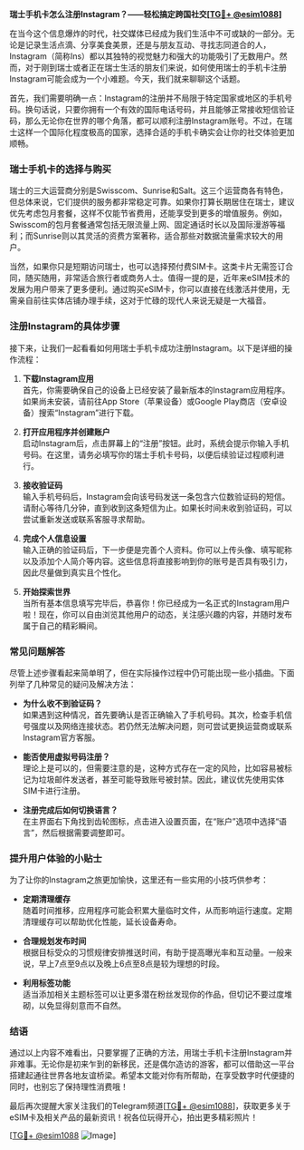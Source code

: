 **瑞士手机卡怎么注册Instagram？——轻松搞定跨国社交[[TG💪+ @esim1088](https://t.me/s/esim1088)]**

在当今这个信息爆炸的时代，社交媒体已经成为我们生活中不可或缺的一部分。无论是记录生活点滴、分享美食美景，还是与朋友互动、寻找志同道合的人，Instagram（简称Ins）都以其独特的视觉魅力和强大的功能吸引了无数用户。然而，对于刚到瑞士或者正在瑞士生活的朋友们来说，如何使用瑞士的手机卡注册Instagram可能会成为一个小难题。今天，我们就来聊聊这个话题。

首先，我们需要明确一点：Instagram的注册并不局限于特定国家或地区的手机号码。换句话说，只要你拥有一个有效的国际电话号码，并且能够正常接收短信验证码，那么无论你在世界的哪个角落，都可以顺利注册Instagram账号。不过，在瑞士这样一个国际化程度极高的国家，选择合适的手机卡确实会让你的社交体验更加顺畅。

### **瑞士手机卡的选择与购买**

瑞士的三大运营商分别是Swisscom、Sunrise和Salt。这三个运营商各有特色，但总体来说，它们提供的服务都非常稳定可靠。如果你打算长期居住在瑞士，建议优先考虑包月套餐，这样不仅能节省费用，还能享受到更多的增值服务。例如，Swisscom的包月套餐通常包括无限流量上网、固定通话时长以及国际漫游等福利；而Sunrise则以其灵活的资费方案著称，适合那些对数据流量需求较大的用户。

当然，如果你只是短期访问瑞士，也可以选择预付费SIM卡。这类卡片无需签订合同，随买随用，非常适合旅行者或商务人士。值得一提的是，近年来eSIM技术的发展为用户带来了更多便利。通过购买eSIM卡，你可以直接在线激活并使用，无需亲自前往实体店铺办理手续，这对于忙碌的现代人来说无疑是一大福音。

### **注册Instagram的具体步骤**

接下来，让我们一起看看如何用瑞士手机卡成功注册Instagram。以下是详细的操作流程：

1. **下载Instagram应用**  
   首先，你需要确保自己的设备上已经安装了最新版本的Instagram应用程序。如果尚未安装，请前往App Store（苹果设备）或Google Play商店（安卓设备）搜索“Instagram”进行下载。

2. **打开应用程序并创建账户**  
   启动Instagram后，点击屏幕上的“注册”按钮。此时，系统会提示你输入手机号码。在这里，请务必填写你的瑞士手机卡号码，以便后续验证过程顺利进行。

3. **接收验证码**  
   输入手机号码后，Instagram会向该号码发送一条包含六位数验证码的短信。请耐心等待几分钟，直到收到这条短信为止。如果长时间未收到验证码，可以尝试重新发送或联系客服寻求帮助。

4. **完成个人信息设置**  
   输入正确的验证码后，下一步便是完善个人资料。你可以上传头像、填写昵称以及添加个人简介等内容。这些信息将直接影响到你的账号是否具有吸引力，因此尽量做到真实且个性化。

5. **开始探索世界**  
   当所有基本信息填写完毕后，恭喜你！你已经成为一名正式的Instagram用户啦！现在，你可以自由浏览其他用户的动态，关注感兴趣的内容，并随时发布属于自己的精彩瞬间。

### **常见问题解答**

尽管上述步骤看起来简单明了，但在实际操作过程中仍可能出现一些小插曲。下面列举了几种常见的疑问及解决方法：

- **为什么收不到验证码？**  
  如果遇到这种情况，首先要确认是否正确输入了手机号码。其次，检查手机信号强度以及网络连接状态。若仍然无法解决问题，则可尝试更换运营商或联系Instagram官方客服。

- **能否使用虚拟号码注册？**  
  理论上是可以的，但需要注意的是，这种方式存在一定的风险，比如容易被标记为垃圾邮件发送者，甚至可能导致账号被封禁。因此，建议优先使用实体SIM卡进行注册。

- **注册完成后如何切换语言？**  
  在主界面右下角找到齿轮图标，点击进入设置页面，在“账户”选项中选择“语言”，然后根据需要调整即可。

### **提升用户体验的小贴士**

为了让你的Instagram之旅更加愉快，这里还有一些实用的小技巧供参考：

- **定期清理缓存**  
  随着时间推移，应用程序可能会积累大量临时文件，从而影响运行速度。定期清理缓存可以帮助优化性能，延长设备寿命。

- **合理规划发布时间**  
  根据目标受众的习惯规律安排推送时间，有助于提高曝光率和互动量。一般来说，早上7点至9点以及晚上6点至8点是较为理想的时段。

- **利用标签功能**  
  适当添加相关主题标签可以让更多潜在粉丝发现你的作品，但切记不要过度堆砌，以免显得刻意而不自然。

### **结语**

通过以上内容不难看出，只要掌握了正确的方法，用瑞士手机卡注册Instagram并非难事。无论你是初来乍到的新移民，还是偶尔造访的游客，都可以借助这一平台搭建起通往世界各地友谊桥梁。希望本文能对你有所帮助，在享受数字时代便捷的同时，也别忘了保持理性消费哦！

最后再次提醒大家关注我们的Telegram频道[[TG💪+ @esim1088](https://t.me/s/esim1088)]，获取更多关于eSIM卡及相关产品的最新资讯！祝各位玩得开心，拍出更多精彩照片！

[[TG💪+ @esim1088](https://t.me/s/esim1088) ![Image](https://i.postimg.cc/4NQfJmqS/Snipaste-2025-05-13-00-14-12.png)]